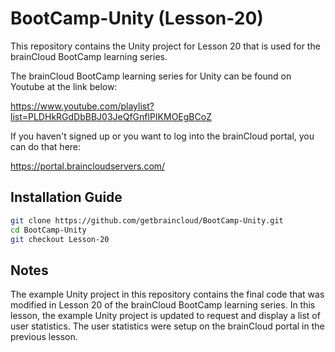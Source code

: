 # BootCamp-Unity (Lesson-20)

This repository contains the Unity project for Lesson 20 that is used for the brainCloud BootCamp learning series.

The brainCloud BootCamp learning series for Unity can be found on Youtube at the link below:

https://www.youtube.com/playlist?list=PLDHkRGdDbBBJ03JeQfGnflPIKMOEgBCoZ


If you haven't signed up or you want to log into the brainCloud portal, you can do that here:

https://portal.braincloudservers.com/


## Installation Guide

```bash
git clone https://github.com/getbraincloud/BootCamp-Unity.git
cd BootCamp-Unity
git checkout Lesson-20
```

## Notes

The example Unity project in this repository contains the final code that was modified in Lesson 20 of the brainCloud BootCamp learning series. In this lesson, the example Unity project is updated to request and display a list of user statistics. The user statistics were setup on the brainCloud portal in the previous lesson.
